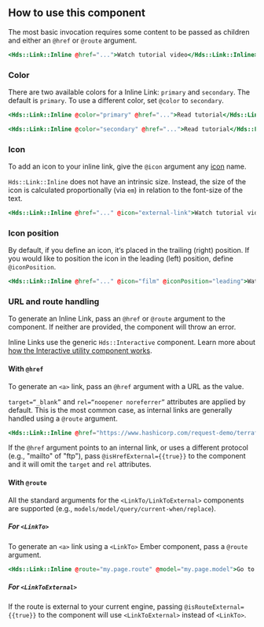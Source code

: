 ## How to use this component

The most basic invocation requires some content to be passed as children and either an `@href` or `@route` argument.

```handlebars
<Hds::Link::Inline @href="...">Watch tutorial video</Hds::Link::Inline>
```

### Color

There are two available colors for a Inline Link: `primary` and `secondary`. The default is `primary`. To use a different color, set `@color` to `secondary`.

```handlebars
<Hds::Link::Inline @color="primary" @href="...">Read tutorial</Hds::Link::Inline>
```

```handlebars
<Hds::Link::Inline @color="secondary" @href="...">Read tutorial</Hds::Link::Inline>
```

### Icon

To add an icon to your inline link, give the `@icon` argument any [icon](/icons/library) name.

`Hds::Link::Inline` does not have an intrinsic size. Instead, the size of the icon is calculated proportionally (via `em`) in relation to the font-size of the text.

```handlebars
<Hds::Link::Inline @href="..." @icon="external-link">Watch tutorial video</Hds::Link::Inline>
```

### Icon position

By default, if you define an icon, it‘s placed in the trailing (right) position. If you would like to position the icon in the leading (left) position, define `@iconPosition`.

```handlebars
<Hds::Link::Inline @href="..." @icon="film" @iconPosition="leading">Watch tutorial video</Hds::Link::Inline>
```

### URL and route handling

To generate an Inline Link, pass an `@href` or `@route` argument to the component. If neither are provided, the component will throw an error.

Inline Links use the generic `Hds::Interactive` component. Learn more about [how the Interactive utility component works](/utilities/interactive/).

#### With `@href`

To generate an `<a>` link, pass an `@href` argument with a URL as the value. 

`target=“_blank”` and `rel=“noopener noreferrer”` attributes are applied by default. This is the most common case, as internal links are generally handled using a `@route` argument. 

```handlebars
<Hds::Link::Inline @href="https://www.hashicorp.com/request-demo/terraform">Request a demo</Hds::Link::Inline>
```

If the `@href` argument points to an internal link, or uses a different protocol (e.g., "mailto" of "ftp"), pass `@isHrefExternal={{true}}` to the component and it will omit the `target` and `rel` attributes.

#### With `@route` 

All the standard arguments for the `<LinkTo/LinkToExternal>` components are supported (e.g., `models/model/query/current-when/replace`).

##### For `<LinkTo>`

To generate an `<a>` link using a `<LinkTo>` Ember component, pass a `@route` argument. 

```handlebars
<Hds::Link::Inline @route="my.page.route" @model="my.page.model">Go to the index page</Hds::Link::Inline>
```

##### For `<LinkToExternal>`

If the route is external to your current engine, passing `@isRouteExternal={{true}}` to the component will use `<LinkToExternal>` instead of `<LinkTo>`.

